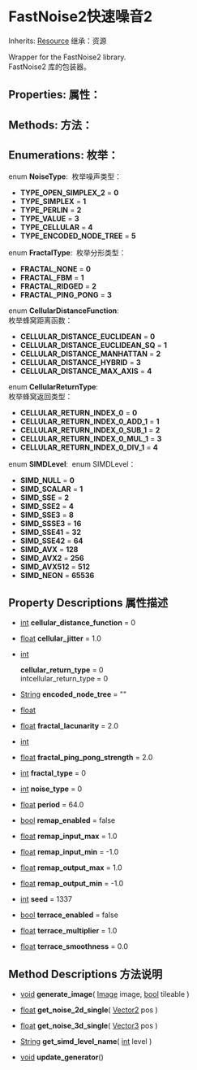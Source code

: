 # FastNoise2快速噪音2

Inherits: [Resource](https://docs.godotengine.org/en/stable/classes/class_resource.html) 继承：资源

Wrapper for the FastNoise2 library.  
FastNoise2 库的包装器。

## Properties: 属性：

## Methods: 方法：

## Enumerations: 枚举：

enum **NoiseType**:  枚举噪声类型：

-   **TYPE\_OPEN\_SIMPLEX\_2** = **0**
-   **TYPE\_SIMPLEX** = **1**
-   **TYPE\_PERLIN** = **2**
-   **TYPE\_VALUE** = **3**
-   **TYPE\_CELLULAR** = **4**
-   **TYPE\_ENCODED\_NODE\_TREE** = **5**

enum **FractalType**:  枚举分形类型：

-   **FRACTAL\_NONE** = **0**
-   **FRACTAL\_FBM** = **1**
-   **FRACTAL\_RIDGED** = **2**
-   **FRACTAL\_PING\_PONG** = **3**

enum **CellularDistanceFunction**:  
枚举蜂窝距离函数：

-   **CELLULAR\_DISTANCE\_EUCLIDEAN** = **0**
-   **CELLULAR\_DISTANCE\_EUCLIDEAN\_SQ** = **1**
-   **CELLULAR\_DISTANCE\_MANHATTAN** = **2**
-   **CELLULAR\_DISTANCE\_HYBRID** = **3**
-   **CELLULAR\_DISTANCE\_MAX\_AXIS** = **4**

enum **CellularReturnType**:  
枚举蜂窝返回类型：

-   **CELLULAR\_RETURN\_INDEX\_0** = **0**
-   **CELLULAR\_RETURN\_INDEX\_0\_ADD\_1** = **1**
-   **CELLULAR\_RETURN\_INDEX\_0\_SUB\_1** = **2**
-   **CELLULAR\_RETURN\_INDEX\_0\_MUL\_1** = **3**
-   **CELLULAR\_RETURN\_INDEX\_0\_DIV\_1** = **4**

enum **SIMDLevel**:  enum SIMDLevel：

-   **SIMD\_NULL** = **0**
-   **SIMD\_SCALAR** = **1**
-   **SIMD\_SSE** = **2**
-   **SIMD\_SSE2** = **4**
-   **SIMD\_SSE3** = **8**
-   **SIMD\_SSSE3** = **16**
-   **SIMD\_SSE41** = **32**
-   **SIMD\_SSE42** = **64**
-   **SIMD\_AVX** = **128**
-   **SIMD\_AVX2** = **256**
-   **SIMD\_AVX512** = **512**
-   **SIMD\_NEON** = **65536**

## Property Descriptions 属性描述

-   [int](https://docs.godotengine.org/en/stable/classes/class_int.html) **cellular\_distance\_function** = 0  
    
    
-   [float](https://docs.godotengine.org/en/stable/classes/class_float.html) **cellular\_jitter** = 1.0  
    
    
-   [int](https://docs.godotengine.org/en/stable/classes/class_int.html)
    
    **cellular\_return\_type** = 0  
    intcellular\_return\_type = 0
-   [String](https://docs.godotengine.org/en/stable/classes/class_string.html) **encoded\_node\_tree** = ""  
    
    
-   [float](https://docs.godotengine.org/en/stable/classes/class_float.html) 
    
-   [float](https://docs.godotengine.org/en/stable/classes/class_float.html) **fractal\_lacunarity** = 2.0  
    
    
-   [int](https://docs.godotengine.org/en/stable/classes/class_int.html) 
    
-   [float](https://docs.godotengine.org/en/stable/classes/class_float.html) **fractal\_ping\_pong\_strength** = 2.0  
    
    
-   [int](https://docs.godotengine.org/en/stable/classes/class_int.html) **fractal\_type** = 0
    
-   [int](https://docs.godotengine.org/en/stable/classes/class_int.html) **noise\_type** = 0 
    
-   [float](https://docs.godotengine.org/en/stable/classes/class_float.html) **period** = 64.0
    
-   [bool](https://docs.godotengine.org/en/stable/classes/class_bool.html) **remap\_enabled** = false  
    
    
-   [float](https://docs.godotengine.org/en/stable/classes/class_float.html) **remap\_input\_max** = 1.0  
    
    
-   [float](https://docs.godotengine.org/en/stable/classes/class_float.html) **remap\_input\_min** = -1.0  
    
    
-   [float](https://docs.godotengine.org/en/stable/classes/class_float.html) **remap\_output\_max** = 1.0  
    
    
-   [float](https://docs.godotengine.org/en/stable/classes/class_float.html) **remap\_output\_min** = -1.0  
   
    
-   [int](https://docs.godotengine.org/en/stable/classes/class_int.html) **seed** = 1337 
    
-   [bool](https://docs.godotengine.org/en/stable/classes/class_bool.html) **terrace\_enabled** = false  
    
    
-   [float](https://docs.godotengine.org/en/stable/classes/class_float.html) **terrace\_multiplier** = 1.0  
    
    
-   [float](https://docs.godotengine.org/en/stable/classes/class_float.html) **terrace\_smoothness** = 0.0  
    

## Method Descriptions 方法说明

-   [void](https://voxel-tools.readthedocs.io/en/latest/api/FastNoise2/#) **generate\_image**( [Image](https://docs.godotengine.org/en/stable/classes/class_image.html) image, [bool](https://docs.godotengine.org/en/stable/classes/class_bool.html) tileable )  
   
    
-   [float](https://docs.godotengine.org/en/stable/classes/class_float.html) **get\_noise\_2d\_single**( [Vector2](https://docs.godotengine.org/en/stable/classes/class_vector2.html) pos )  
    
    
-   [float](https://docs.godotengine.org/en/stable/classes/class_float.html) **get\_noise\_3d\_single**( [Vector3](https://docs.godotengine.org/en/stable/classes/class_vector3.html) pos )  
    
    
-   [String](https://docs.godotengine.org/en/stable/classes/class_string.html) **get\_simd\_level\_name**( [int](https://docs.godotengine.org/en/stable/classes/class_int.html) level )  
    
    
-   [void](https://voxel-tools.readthedocs.io/en/latest/api/FastNoise2/#) **update\_generator**()
